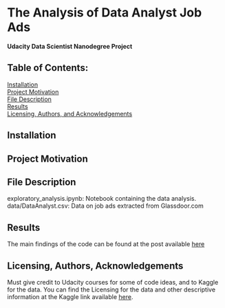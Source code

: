 # The Analysis of Data Analyst Job Ads
**Udacity Data Scientist Nanodegree Project**

## Table of Contents:

[Installation](#instalation)  
[Project Motivation](#motivation)  
[File Description](#description)  
[Results](#results)  
[Licensing, Authors, and Acknowledgements](#license)

## Installation <a name="instalation"></a>

## Project Motivation <a name="motivation"></a>

## File Description <a name="description"></a>

exploratory_analysis.ipynb: Notebook containing the data analysis.
data/DataAnalyst.csv: Data on job ads extracted from Glassdoor.com

## Results <a name="results"></a>

The main findings of the code can be found at the post available [here](#)

## Licensing, Authors, Acknowledgements <a name="license"></a>

Must give credit to Udacity courses for some of code ideas, and to Kaggle for the data. You can find the Licensing for the data and other descriptive information at the Kaggle link available [here](https://www.kaggle.com/andrewmvd/data-analyst-jobs).
